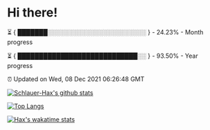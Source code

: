 # Hi there!

⏳ { ███████░░░░░░░░░░░░░░░░░░░░░░░ } - 24.23% - Month progress

⏳ { ████████████████████████████░░ } - 93.50% - Year progress

⏰ Updated on Wed, 08 Dec 2021 06:26:48 GMT


[![Schlauer-Hax's github stats](https://github-readme-stats.vercel.app/api?username=Schlauer-Hax&show_icons=true&theme=dark&count_private=true)](https://github.com/Schlauer-Hax)


[![Top Langs](https://github-readme-stats.vercel.app/api/top-langs/?username=Schlauer-Hax&layout=compact&theme=dark)](https://github.com/Schlauer-Hax?tab=repositories)


[![Hax's wakatime stats](https://github-readme-stats.vercel.app/api/wakatime?username=Hax&theme=dark)](https://wakatime.com/@Hax)

